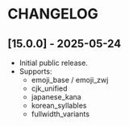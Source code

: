 # CHANGELOG

## [15.0.0] - 2025-05-24
- Initial public release.
- Supports:
  - emoji_base / emoji_zwj
  - cjk_unified
  - japanese_kana
  - korean_syllables
  - fullwidth_variants
